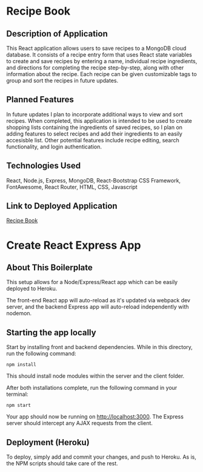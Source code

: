 # Recipe Book

## Description of Application
This React application allows users to save recipes to a MongoDB cloud database. It consists of a recipe entry form that uses React state variables to create and save recipes by entering a name, individual recipe ingredients, and directions for completing the recipe step-by-step, along with other information about the recipe. Each recipe can be given customizable tags to group and sort the recipes in future updates.

## Planned Features
In future updates I plan to incorporate additional ways to view and sort recipes. When completed, this application is intended to be used to create shopping lists containing the ingredients of saved recipes, so I plan on adding features to select recipes and add their ingredients to an easily accesisble list. Other potential features include recipe editing, search functionality, and login authentication.

## Technologies Used
React, Node.js, Express, MongoDB, React-Bootstrap CSS Framework, FontAwesome, React Router, HTML, CSS, Javascript

## Link to Deployed Application
[Recipe Book](https://polar-waters-76491.herokuapp.com/)

# Create React Express App

## About This Boilerplate

This setup allows for a Node/Express/React app which can be easily deployed to Heroku.

The front-end React app will auto-reload as it's updated via webpack dev server, and the backend Express app will auto-reload independently with nodemon.

## Starting the app locally

Start by installing front and backend dependencies. While in this directory, run the following command:

```
npm install
```

This should install node modules within the server and the client folder.

After both installations complete, run the following command in your terminal:

```
npm start
```

Your app should now be running on <http://localhost:3000>. The Express server should intercept any AJAX requests from the client.

## Deployment (Heroku)

To deploy, simply add and commit your changes, and push to Heroku. As is, the NPM scripts should take care of the rest.
